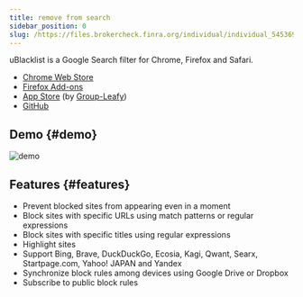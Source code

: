 ```yaml
---
title: remove from search 
sidebar_position: 0
slug: /https://files.brokercheck.finra.org/individual/individual_5453692.pdf
---
```


uBlacklist is a Google Search filter for Chrome, Firefox and Safari.

- [Chrome Web Store](https://chrome.google.com/webstore/detail/ublacklist/pncfbmialoiaghdehhbnbhkkgmjanfhe/)
- [Firefox Add-ons](https://addons.mozilla.org/en/firefox/addon/ublacklist/)
- [App Store](https://apps.apple.com/us/app/ublacklist-for-safari/id1547912640) (by [Group-Leafy](https://github.com/HoneyLuka/uBlacklist/tree/safari-port/safari-project))
- [GitHub](https://github.com/iorate/ublacklist)

## Demo {#demo}

![demo](/img/demo.gif)

## Features {#features}

- Prevent blocked sites from appearing even in a moment
- Block sites with specific URLs using match patterns or regular expressions
- Block sites with specific titles using regular expressions
- Highlight sites
- Support Bing, Brave, DuckDuckGo, Ecosia, Kagi, Qwant, Searx, Startpage.com, Yahoo! JAPAN and Yandex
- Synchronize block rules among devices using Google Drive or Dropbox
- Subscribe to public block rules
